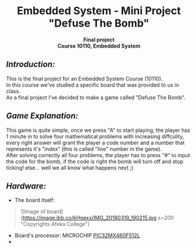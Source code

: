 <h1 align="center">Embedded System - Mini Project</br>"Defuse The Bomb"</h1>

<p align="center">
    <b>Final project</br>
Course 10110, Embedded System</b></p>


## ***Introduction:***
This is the final project for an Embedded System Course (10110).  
In this course we've studied a specific board that was provided to us in class.  
As a final project I've decided to make a game called "Defuse The Bomb".


## ***Game Explanation:***
This game is quite simple, once we press "A" to start playing, the player has 1 minute in to solve four mathematical problems with increasing diffculity, every right answer will grant the player a code number and a number that represents it's "index" (this is called "line" number in the game).  
After solving correctly all four problems, the player has to press "#" to input the code for the bomb, if the code is right the bomb will turn off and stop ticking! else... well we all know what happens next ;)


## ***Hardware:***
- The board itself:  
>![Image of board](https://image.ibb.co/kHgexx/IMG_20180319_190215.jpg s=200 "Copyrights Afeka College") 
- Board's processor: MICROCHIP [PIC32MX460F512L](https://www.microchip.com/wwwproducts/en/PIC32MX460F512L)
-
